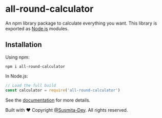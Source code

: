 # all-round-calculator
An npm library package to calculate everything you want. This library is exported as [Node.js](https://nodejs.org/) modules.

## Installation
Using npm:

```npm
npm i all-round-calculator
```
In Node.js:

```js
// Load the full build
const calculator = require('all-round-calculator')
```

See the [documentation](https://github.com/Susmita-Dey/all-round-calculator/tree/main/docs) for more details.

Built with ❤
Copyright [@Susmita-Dey](https://github.com/Susmita-Dey). All rights reserved. 